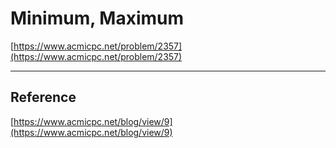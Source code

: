 # Minimum, Maximum

[https://www.acmicpc.net/problem/2357](https://www.acmicpc.net/problem/2357)

---

## Reference
[https://www.acmicpc.net/blog/view/9](https://www.acmicpc.net/blog/view/9)